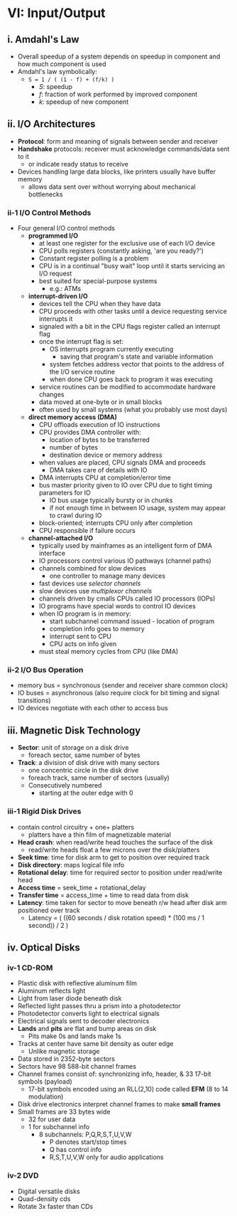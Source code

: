 # VI: Input/Output

## i. Amdahl's Law

- Overall speedup of a system depends on speedup in component and how much component is used
- Amdahl's law symbolically:
    - `S = 1 / ( (1 - f) + (f/k) )`
        - _S_: speedup
        - _f_: fraction of work performed by improved component
        - _k_: speedup of new component


## ii. I/O Architectures

- **Protocol**:  form and meaning of signals between sender and receiver
- **Handshake** protocols:  receiver must acknowledge commands/data sent to it
    - or indicate ready status to receive
- Devices handling large data blocks, like printers usually have buffer memory
    - allows data sent over without worrying about mechanical bottlenecks 

### ii-1 I/O Control Methods
- Four general I/O control methods
    - **programmed I/O**
        - at least one register for the exclusive use of each I/O device
        - CPU polls registers (constantly asking, 'are you ready?')
        - Constant register polling is a problem
        - CPU is in a continual "busy wait" loop until it starts servicing an I/O request
        - best suited for special-purpose systems
            - e.g.: ATMs
    - **interrupt-driven I/O**
        - devices tell the CPU when they have data
        - CPU proceeds with other tasks until a device requesting service interrupts it
        - signaled with a bit in the CPU flags register called an interrupt flag
        - once the interrupt flag is set:
            - OS interrupts program currently executing
                - saving that program's state and variable information
            - system fetches address vector that points to the address of the I/O service routine
            - when done CPU goes back to program it was executing
        - service routines can be modified to accommodate hardware changes
        - data moved at one-byte or in small blocks
        - often used by small systems (what you probably use most days)
    - **direct memory access (DMA)**
        - CPU offloads execution of IO instructions
        - CPU provides DMA controller with:
            - location of bytes to be transferred
            - number of bytes
            - destination device or memory address
        - when values are placed, CPU signals DMA and proceeds
            - DMA takes care of details with IO
        - DMA interrupts CPU at completion/error time
        - bus master priority given to IO over CPU due to tight timing parameters for IO
            - IO bus usage typically bursty or in chunks
            - if not enough time in between IO usage, system may appear to crawl during IO
        - block-oriented; interrupts CPU only after completion
        - CPU responsible if failure occurs
    - **channel-attached I/O**
        - typically used by mainframes as an intelligent form of DMA interface
        - IO processors control various IO pathways (channel paths)
        - channels combined for slow devices
            - one controller to manage many devices
        - fast devices use _selector channels_
        - slow devices use _multiplexor channels_
        - channels driven by cmalls CPUs called IO processors (IOPs)
        - IO programs have special words to control IO devices
        - when IO program is in memory:
            - start subchannel command issued - location of program
            - completion info goes to memory
            - interrupt sent to CPU
            - CPU acts on info given
        - must steal memory cycles from CPU (like DMA)

### ii-2 I/O Bus Operation
- memory bus = synchronous (sender and receiver share common clock)
- IO buses = asynchronous (also require clock for bit timing and signal transitions)
- IO devices negotiate with each other to access bus


## iii. Magnetic Disk Technology
- **Sector**: unit of storage on a disk drive
    - foreach sector, same number of bytes
- **Track**: a division of disk drive with many sectors
    - one concentric circle in the disk drive
    - foreach track, same number of sectors (usually)
    - Consecutively numbered
        - starting at the outer edge with 0

### iii-1 Rigid Disk Drives
- contain control circuitry + one+ platters
    - platters have a thin film of magnetizable material
- **Head crash**: when read/write head touches the surface of the disk
    - read/write heads float a few microns over the disk/platters
- **Seek time**: time for disk arm to get to position over required track
- **Disk directory**: maps logical file info
- **Rotational delay**: time for required sector to position under read/write head
- **Access time** = seek_time + rotational_delay
- **Transfer time** = access_time + time to read data from disk
- **Latency**: time taken for sector to move beneath r/w head after disk arm positioned over track
    - Latency = ( ((60 seconds / disk rotation speed) * (100 ms / 1 second)) / 2 )


## iv. Optical Disks

### iv-1 CD-ROM
- Plastic disk with reflective aluminum film
- Aluminum reflects light
- Light from laser diode beneath disk
- Reflected light passes thru a prism into a photodetector
- Photodetector converts light to electrical signals
- Electrical signals sent to decoder electronics
- **Lands** and **pits** are flat and bump areas on disk
    - Pits make 0s and lands make 1s
- Tracks at center have same bit density as outer edge
    - Unlike magnetic storage
- Data stored in 2352-byte sectors
- Sectors have 98 588-bit channel frames
- Channel frames consist of:  synchronizing info, header, & 33 17-bit symbols (payload)
    - 17-bit symbols encoded using an RLL(2,10) code called **EFM** (8 to 14 modulation)
- Disk drive electronics interpret channel frames to make **small frames**
- Small frames are 33 bytes wide
    - 32 for user data
    - 1 for subchannel info
        - 8 subchannels: P,Q,R,S,T,U,V,W
            - P denotes start/stop times
            - Q has control info
            - R,S,T,U,V,W only for audio applications

### iv-2 DVD
- Digital versatile disks
- Quad-density cds
- Rotate 3x faster than CDs